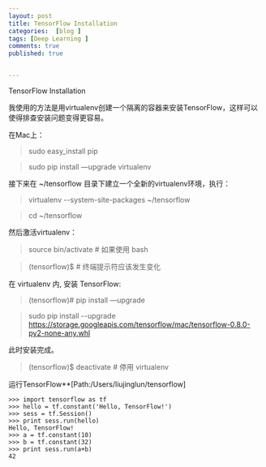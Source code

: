 ```yaml
---
layout: post
title: TensorFlow Installation
categories:  [blog ]
tags: [Deep Learning ]
comments: true
published: true


---
```


TensorFlow Installation

我使用的方法是用virtualenv创建一个隔离的容器来安装TensorFlow，这样可以使得排查安装问题变得更容易。

在Mac上：

> sudo easy_install pip

> sudo pip install —upgrade virtualenv

接下来在 ~/tensorflow 目录下建立一个全新的virtualenv环境，执行：

> virtualenv --system-site-packages ~/tensorflow

> cd ~/tensorflow

然后激活virtualenv：

> source bin/activate  # 如果使用 bash

> (tensorflow)$  # 终端提示符应该发生变化

在 virtualenv 内, 安装 TensorFlow:

> (tensorflow)# pip install —upgrade<path of TensorFlow.whl>

> sudo pip install --upgrade https://storage.googleapis.com/tensorflow/mac/tensorflow-0.8.0-py2-none-any.whl

此时安装完成。

> (tensorflow)$ deactivate  # 停用 virtualenv



运行TensorFlow**[Path:/Users/liujinglun/tensorflow]

```shell
>>> import tensorflow as tf
>>> hello = tf.constant('Hello, TensorFlow!')
>>> sess = tf.Session()
>>> print sess.run(hello)
Hello, TensorFlow!
>>> a = tf.constant(10)
>>> b = tf.constant(32)
>>> print sess.run(a+b)
42
```